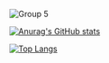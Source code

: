 ![Group 5](https://github.com/Ranranruo/Ranranruo/assets/123725521/26656087-d943-4674-98c6-5dff83427c3c)

[![Anurag's GitHub stats](https://github-readme-stats.vercel.app/api?username=Ranranruo&locale=kr&hide_progress=true&theme=onedark)](https://github.com/anuraghazra/github-readme-stats)

[![Top Langs](https://github-readme-stats.vercel.app/api/top-langs/?username=Ranranruo&layout=compact&locale=kr)](https://github.com/anuraghazra/github-readme-stats)
